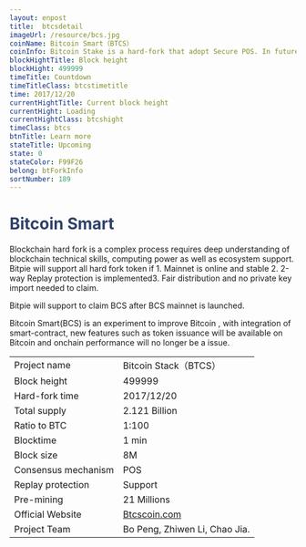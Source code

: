 ```yaml
---
layout: enpost
title:  btcsdetail
imageUrl: /resource/bcs.jpg
coinName: Bitcoin Smart（BTCS）
coinInfo: Bitcoin Stake is a hard-fork that adopt Secure POS. In future , BTCS will be extended to support smart contract.
blockHightTitle: Block height
blockHight: 499999
timeTitle: Countdown
timeTitleClass: btcstimetitle
time: 2017/12/20
currentHightTitle: Current block height
currentHight: Loading
currentHightClass: btcshight
timeClass: btcs
btnTitle: Learn more
stateTitle: Upcoming
state: 0
stateColor: F99F26
belong: btForkInfo
sortNumber: 189
---
```

<h1 style="color: #2F416A">Bitcoin Smart</h1>
<p class="summarytxt">Blockchain hard fork is a complex process requires deep understanding of blockchain technical skills, computing power as well as ecosystem support. Bitpie will support all hard fork token if 1. Mainnet is online and stable 2. 2-way Replay protection is implemented3. Fair distribution and no private key import needed to claim.
</p>
<p>Bitpie will support to claim BCS after BCS mainnet is launched.
</p>
<p>Bitcoin Smart(BCS) is an experiment to improve Bitcoin , with integration of smart-contract, new features such as token issuance will be available on Bitcoin and onchain performance will no longer be a issue.
</p>
<table class="center">
  <tbody>
    <tr>
        <td class="tablehalf">Project name</td>
        <td class="tablehalf">Bitcoin Stack（BTCS）</td>
    </tr>
    <tr>
        <td>Block height</td>
        <td>499999</td>
    </tr>
    <tr>
        <td>Hard-fork time</td>
        <td>2017/12/20</td>
    </tr>
    <tr>
        <td>Total supply</td>
        <td>2.121 Billion</td>
    </tr>
    <tr>
        <td>Ratio to BTC</td>
        <td>1:100</td>
    </tr>
    <tr>
        <td>Blocktime</td>
        <td>1 min</td>
    </tr>
    <tr>
        <td>Block size</td>
        <td>8M</td>
    </tr>
    <tr>
        <td>Consensus mechanism</td>
        <td>POS</td>
    </tr>
    <tr>
        <td>Replay protection</td>
        <td>Support</td>
    </tr>
    <tr>
        <td>Pre-mining</td>
        <td>21 Millions</td>
    </tr>
    <tr>
        <td>Official Website</td>
        <td><a href="http://www.Btcscoin.com" target="_blank">Btcscoin.com</a></td>
    </tr>
    <tr>
        <td>Project Team</td>
        <td>Bo Peng, Zhiwen Li, Chao Jia.</td>
    </tr>
  </tbody>
</table>